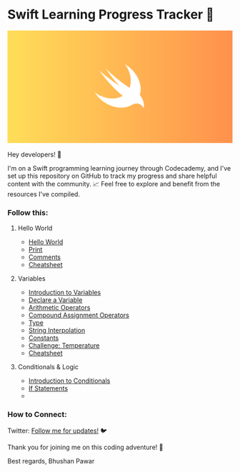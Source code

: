# Swift Learning Progress Tracker 🚀

![Swift](/Assets/swift.png)

Hey developers! 👋

I'm on a Swift programming learning journey through Codecademy, and I've set up this repository on GitHub to track my progress and share helpful content with the community. 📈 Feel free to explore and benefit from the resources I've compiled.

### Follow this:
1. Hello World
   - [Hello World](1/Hello-World/README.md)
   - [Print](1/Print/README.md)
   - [Comments](1/Comments/README.md)
   - [Cheatsheet](1/Cheatsheet/Cheatsheet.png)
     
3. Variables
   - [Introduction to Variables](2/Variables/Introduction_To_Variables/README.md)
   - [Declare a Variable](2/Variables/Declare_A_Variable/README.md)
   - [Arithmetic Operators](2/Variables/Arithmetic_Operators/README.md)
   - [Compound Assignment Operators](2/Variables/Compound_Assignment_Operators/README.md)
   - [Type](2/Variables/Type/README.md)
   - [String Interpolation](2/Variables/String_Interpolation/README.md)
   - [Constants](2/Variables/Constants/README.md)
   - [Challenge: Temperature](2/Variables/Challenge/README.md)
   - [Cheatsheet](2/Variables/Cheatsheet/Cheatsheet.png)
  
4. Conditionals & Logic

   - [Introduction to Conditionals](3/Conditionals_And_Logic/Introduction_To_Conditionals/README.md)
   - [If Statements](3/Conditionals_And_Logic/If_Statement/README.md)
   - 
### How to Connect:

Twitter: [Follow me for updates!](https://twitter.com/bhushcodes) 🐦

Thank you for joining me on this coding adventure! 🙌

Best regards,
Bhushan Pawar
